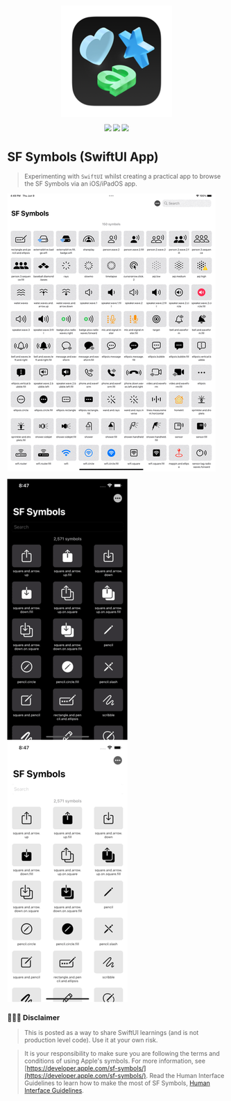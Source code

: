 <p align="center"><img src="images/sfsymbols-logo.png"></p>

<p align="center">
    <img src="https://img.shields.io/badge/iOS-16+-blue.svg" />
    <img src="https://img.shields.io/badge/Xcode-14+-brightgreen.svg" />
    <img src="https://img.shields.io/badge/SF Symbols-4.0 (80)-lightgray.svg" />
</p>

# SF Symbols (SwiftUI App)
> Experimenting with `SwiftUI` whilst creating a practical app to browse the SF Symbols via an iOS/iPadOS app.

<img src="images/variable.gif">

<img src="images/search.gif"> <img src="images/sort.gif">

### 👨🏻‍⚖️ Disclaimer

> This is posted as a way to share SwiftUI learnings (and is not production level code). Use it at your own risk.

> It is your responsibility to make sure you are following the terms and conditions of using Apple's symbols. For more information, see [https://developer.apple.com/sf-symbols/](https://developer.apple.com/sf-symbols/). Read the Human Interface Guidelines to learn how to make the most of SF Symbols, [Human Interface Guidelines](https://developer.apple.com/design/human-interface-guidelines/sf-symbols/overview/).
